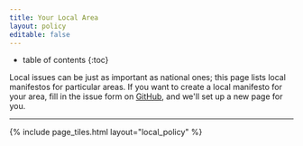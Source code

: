 ```yaml
---
title: Your Local Area
layout: policy
editable: false
---
```

* table of contents 
{:toc}

Local issues can be just as important as national ones; this page lists local manifestos for particular areas. If you want to create a local manifesto for your area, fill in the issue form on [GitHub](https://github.com/openpolitics/manifesto/issues/new), and we'll set up a new page for you.

<hr/>

{% include page_tiles.html layout="local_policy" %}

